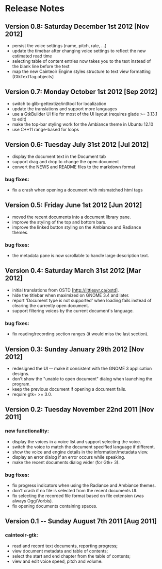 Release Notes
=============

Version 0.8: Saturday December 1st 2012 [Nov 2012]
--------------------------------------------------

  *  persist the voice settings (name, pitch, rate, ...)
  *  update the timebar after changing voice settings to reflect the new estimated read time
  *  selecting table of content entries now takes you to the text instead of the blank line
     before the text
  *  map the new Cainteoir Engine styles structure to text view formatting (GtkTextTag objects)

Version 0.7: Monday October 1st 2012 [Sep 2012]
-----------------------------------------------

  *  switch to glib-gettextize/intltool for localization
  *  update the translations and support more languages
  *  use a GtkBuilder UI file for most of the UI layout (requires glade >= 3.13.1 to edit)
  *  make the top-bar styling work for the Ambiance theme in Ubuntu 12.10
  *  use C++11 range-based for loops

Version 0.6: Tuesday July 31st 2012 [Jul 2012]
----------------------------------------------

  *  display the document text in the Document tab
  *  support drag and drop to change the open document
  *  convert the NEWS and README files to the markdown format

### bug fixes:

  *  fix a crash when opening a document with mismatched html tags

Version 0.5: Friday June 1st 2012 [Jun 2012]
--------------------------------------------

  *  moved the recent documents into a document library pane.
  *  improve the styling of the top and bottom bars.
  *  improve the linked button styling on the Ambiance and Radiance themes.

### bug fixes:

  *  the metadata pane is now scrollable to handle large description text.

Version 0.4: Saturday March 31st 2012 [Mar 2012]
------------------------------------------------

  *  initial translations from OSTD [http://littlesvr.ca/ostd].
  *  hide the titlebar when maximized on GNOME 3.4 and later.
  *  report 'Document type is not supported' when loading fails instead of
     clearing the currently open document.
  *  support filtering voices by the current document's language.

### bug fixes:

  *  fix reading/recording section ranges (it would miss the last section).

Version 0.3: Sunday January 29th 2012 [Nov 2012]
------------------------------------------------

  *  redesigned the UI -- make it consistent with the GNOME 3 application designs.
  *  don't show the "unable to open document" dialog when launching the program.
  *  keep the previous document if opening a document fails.
  *  require gtk+ >= 3.0.

Version 0.2: Tuesday November 22nd 2011 [Nov 2011]
--------------------------------------------------

### new functionality:

  *  display the voices in a voice list and support selecting the voice.
  *  switch the voice to match the document specified language if different.
  *  show the voice and engine details in the information/metadata view.
  *  display an error dialog if an error occurs while speaking.
  *  make the recent documents dialog wider (for Gtk+ 3).

### bug fixes:

  *  fix progress indicators when using the Radiance and Ambiance themes.
  *  don't crash if no file is selected from the recent documents UI.
  *  fix selecting the recorded file format based on file extension (was always Ogg/Vorbis).
  *  fix opening documents containing spaces.

Version 0.1 -- Sunday August 7th 2011 [Aug 2011]
------------------------------------------------

### cainteoir-gtk:

  *  read and record text documents, reporting progress;
  *  view document metadata and table of contents;
  *  select the start and end chapter from the table of contents;
  *  view and edit voice speed, pitch and volume.
